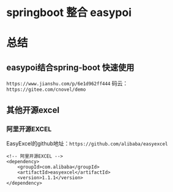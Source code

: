 # springboot 整合 easypoi


# 总结
## easypoi结合spring-boot 快速使用
`https://www.jianshu.com/p/6e1d962ff444`
码云：`https://gitee.com/cnovel/demo`

## 其他开源excel
### 阿里开源EXCEL
EasyExcel的github地址：`https://github.com/alibaba/easyexcel`
``` 
<!-- 阿里开源EXCEL -->
<dependency>
    <groupId>com.alibaba</groupId>
    <artifactId>easyexcel</artifactId>
    <version>1.1.1</version>
</dependency>
``` 